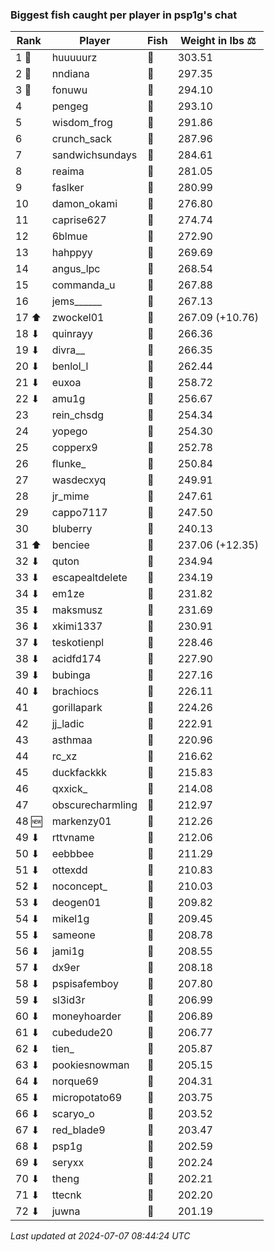 ### Biggest fish caught per player in psp1g's chat
| Rank | Player | Fish | Weight in lbs ⚖️ |
|------|--------|-----------|---------|
| 1 🥇  | huuuuurz | 🐳 | 303.51 |
| 2 🥈  | nndiana | 🐳 | 297.35 |
| 3 🥉  | fonuwu | 🐳 | 294.10 |
| 4  | pengeg | 🐳 | 293.10 |
| 5  | wisdom_frog | 🐳 | 291.86 |
| 6  | crunch_sack | 🐳 | 287.96 |
| 7  | sandwichsundays | 🐉 | 284.61 |
| 8  | reaima | 🐳 | 281.05 |
| 9  | faslker | 🐳 | 280.99 |
| 10  | damon_okami | 🐉 | 276.80 |
| 11  | caprise627 | 🐳 | 274.74 |
| 12  | 6blmue | 🐳 | 272.90 |
| 13  | hahppyy | 🐉 | 269.69 |
| 14  | angus_lpc | 🐉 | 268.54 |
| 15  | commanda_u | 🐉 | 267.88 |
| 16  | jems______ | 🐳 | 267.13 |
| 17 ⬆ | zwockel01 | 🐳 | 267.09 (+10.76) |
| 18 ⬇ | quinrayy | 🦕 | 266.36 |
| 19 ⬇ | divra__ | 🐍 | 266.35 |
| 20 ⬇ | benlol_l | 🦕 | 262.44 |
| 21 ⬇ | euxoa | 🦑 | 258.72 |
| 22 ⬇ | amu1g | 🦕 | 256.67 |
| 23  | rein_chsdg | 🐳 | 254.34 |
| 24  | yopego | 🐢 | 254.30 |
| 25  | copperx9 | 🦕 | 252.78 |
| 26  | flunke_ | 🐳 | 250.84 |
| 27  | wasdecxyq | 🐳 | 249.91 |
| 28  | jr_mime | 🐢 | 247.61 |
| 29  | cappo7117 | 🐉 | 247.50 |
| 30  | bluberry | 🦕 | 240.13 |
| 31 ⬆ | benciee | 🐉 | 237.06 (+12.35) |
| 32 ⬇ | quton | 🐳 | 234.94 |
| 33 ⬇ | escapealtdelete | 🐉 | 234.19 |
| 34 ⬇ | em1ze | 🦕 | 231.82 |
| 35 ⬇ | maksmusz | 🦕 | 231.69 |
| 36 ⬇ | xkimi1337 | 🦕 | 230.91 |
| 37 ⬇ | teskotienpl | 🐳 | 228.46 |
| 38 ⬇ | acidfd174 | 🐍 | 227.90 |
| 39 ⬇ | bubinga | 🐉 | 227.16 |
| 40 ⬇ | brachiocs | 🐉 | 226.11 |
| 41  | gorillapark | 🦕 | 224.26 |
| 42  | jj_ladic | 🐳 | 222.91 |
| 43  | asthmaa | 🐉 | 220.96 |
| 44  | rc_xz | 🐳 | 216.62 |
| 45  | duckfackkk | 🐳 | 215.83 |
| 46  | qxxick_ | 🐉 | 214.08 |
| 47  | obscurecharmling | 🦈 | 212.97 |
| 48 🆕 | markenzy01 | 🦈 | 212.26 |
| 49 ⬇ | rttvname | 🐳 | 212.06 |
| 50 ⬇ | eebbbee | 🦕 | 211.29 |
| 51 ⬇ | ottexdd | 🐉 | 210.83 |
| 52 ⬇ | noconcept_ | 🐉 | 210.03 |
| 53 ⬇ | deogen01 | 🦈 | 209.82 |
| 54 ⬇ | mikel1g | 🐳 | 209.45 |
| 55 ⬇ | sameone | 🐳 | 208.78 |
| 56 ⬇ | jami1g | 🦈 | 208.55 |
| 57 ⬇ | dx9er | 🐉 | 208.18 |
| 58 ⬇ | pspisafemboy | 🐳 | 207.80 |
| 59 ⬇ | sl3id3r | 🐳 | 206.99 |
| 60 ⬇ | moneyhoarder | 🦈 | 206.89 |
| 61 ⬇ | cubedude20 | 🐉 | 206.77 |
| 62 ⬇ | tien_ | 🐳 | 205.87 |
| 63 ⬇ | pookiesnowman | 🐳 | 205.15 |
| 64 ⬇ | norque69 | 🦈 | 204.31 |
| 65 ⬇ | micropotato69 | 🦈 | 203.75 |
| 66 ⬇ | scaryo_o | 🦕 | 203.52 |
| 67 ⬇ | red_blade9 | 🦈 | 203.47 |
| 68 ⬇ | psp1g | 🦈 | 202.59 |
| 69 ⬇ | seryxx | 🐉 | 202.24 |
| 70 ⬇ | theng | 🦈 | 202.21 |
| 71 ⬇ | ttecnk | 🐉 | 202.20 |
| 72 ⬇ | juwna | 🐳 | 201.19 |

_Last updated at 2024-07-07 08:44:24 UTC_